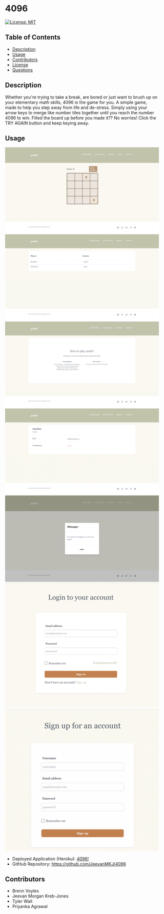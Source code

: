 # 4096

[![License: MIT](https://img.shields.io/badge/License-MIT-yellow.svg)](https://opensource.org/licenses/MIT)

## Table of Contents 

- [Description](#description)
- [Usage](#usage)
- [Contributors](#contributors)
- [License](#license)
- [Questions](#questions)


## Description
Whether you're trying to take a break, are bored or just want to brush up on your elementary math skills, 4096 is the game for you. A simple game, made to help you step away from life and de-stress. Simply using your arrow keys to merge like number tiles together until you reach the number 4096 to win. Filled the board up before you made it?? No worries! Click the TRY AGAIN button and keep keying away. 


## Usage
![Screenshot](assets/gameGrid.png)
![Screenshot](assets/highScores.png)
![Screenshot](assets/howToPlay.png)
![Screenshot](assets/profile.png)
![Screenshot](assets/loggedOut.png)
![Screenshot](assets/logIn.png)
![Screenshot](assets/signUp.png)


+ Deployed Application (Heroku): [4096!](https://highfives-4096.herokuapp.com/)
+ GitHub Repository: https://github.com/JeevanMKJ/4096



## Contributors
+ Brenn Voyles
+ Jeevan Morgan Kreb-Jones
+ Tyler Wait
+ Priyanka Agrawal
